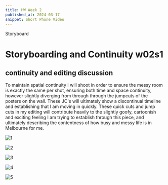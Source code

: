 ```yaml
---
title: HW Week 2
published_at: 2024-03-17
snippet: Short Phone Video
---
```


Storyboard

# Storyboarding and Continuity w02s1

## continuity and editing discussion
To maintain spatial continuity I will shoot in order to ensure the messy room is exactly the same per shot, ensuring both time and space continuity, however slightly diverging from through through the jumpcuts of the posters on the wall. These JC's will ultimately show a discontinual timeline and establishing that I am moving in quickly. These quick cuts and jump cuts in my editing will contribute heavily to the slightly goofy, cartoonish and exciting feeling I am trying to establish through this piece, and ultimately describing the contentness of how busy and messy life is in Melbourne for me.

![1](/w2/IMG_1018.jpeg)

![2](/w2/IMG_1019.jpeg)

![3](/w2/IMG_1020.jpeg)

![4](/w2/IMG_1021.jpeg)

![5](/w2/IMG_1022.jpeg)
